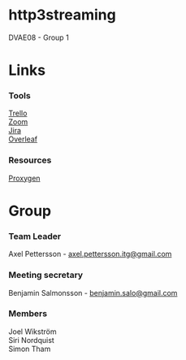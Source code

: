 # http3streaming
DVAE08 - Group 1 


# Links


### Tools
[Trello](https://trello.com/b/f7NONoxI/grupp-1)<br>
[Zoom](https://kau-se.zoom.us/j/3855685951) <br>
[Jira](https://http3streaming.atlassian.net/jira/software/projects/G1/boards/1/roadmap?assignee=5e2ee440bd1e480ca3282882)<br>
[Overleaf](https://www.overleaf.com/7558532899hbzgzdvmvnmp)<br>


### Resources
[Proxygen](https://github.com/facebook/proxygen)


# Group

### Team Leader
Axel Pettersson - axel.pettersson.itg@gmail.com

### Meeting secretary 
Benjamin Salmonsson - benjamin.salo@gmail.com

### Members
Joel Wikström <br>
Siri Nordquist <br>
Simon Tham <br>


